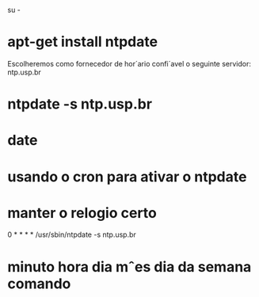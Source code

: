 
su -
# apt-get install ntpdate
Escolheremos como fornecedor de hor´ario confi´avel o seguinte servidor: ntp.usp.br
# ntpdate -s ntp.usp.br
# date

# usando o cron para ativar o ntpdate


# manter o relogio certo
0 * * * * /usr/sbin/ntpdate -s ntp.usp.br
# minuto hora dia mˆes dia da semana comando



